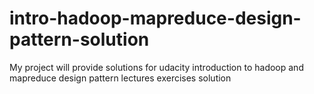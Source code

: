 intro-hadoop-mapreduce-design-pattern-solution
==============================================

My project will provide solutions for udacity introduction to hadoop and mapreduce design pattern lectures exercises solution 
